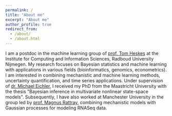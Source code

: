 ```yaml
---
permalink: /
title: "About me"
excerpt: "About me"
author_profile: true
redirect_from: 
  - /about/
  - /about.html
---
```


I am a postdoc in the machine learning group of [prof. Tom Heskes](https://www.cs.ru.nl/~tomh/) at the Institute for Computing and Information Sciences, Radboud University Nijmegen. My research focuses on Bayesian statistics and machine learning with applications in various fields (bioinformatics, genomics, econometrics). I am interested in combining mechanistic and machine learning methods, uncertainty quantification, and time series applications. Under supervision of [dr. Michael Eichler](https://www.maastrichtuniversity.nl/nl/m.eichler), I received my PhD from the Maastricht University with the thesis "Bayesian inference in multivariate nonlinear state-space models". Subsequently, I have also worked at Manchester University in the group led by [prof. Magnus Rattray](https://www.research.manchester.ac.uk/portal/magnus.rattray.html), combining mechanistic models with Gaussian processes for modeling RNASeq data. 
